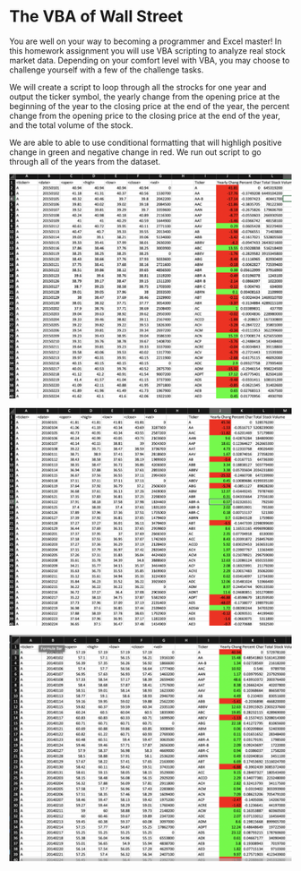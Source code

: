# The VBA of Wall Street

You are well on your way to becoming a programmer and Excel master! In this homework assignment you will use VBA scripting to analyze real stock market data. Depending on your comfort level with VBA, you may choose to challenge yourself with a few of the challenge tasks.

We will create a script to loop through all the strocks for one year and output the ticker symbol, the yearly change from the opening price at the beginning of the year to the closing price at the end of the year, the percent change from the opening price to the closing price at the end of the year, and the total volume of the stock.

We are able to able to use conditional formatting that will highligh positive change in green and negative change in red. We run out script to go through all of the years from the dataset. 

![Alt text](/VBA_Challenge/2015VBAChallenge.png?raw=true "Optional Title")

![Alt text](/VBA_Challenge/2016VBAChallenge.png?raw=true "Optional Title")

![Alt text](/VBA_Challenge/screenshot.png?raw=true "Optional Title")

